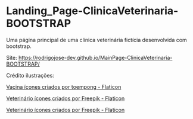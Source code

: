 # Landing_Page-ClinicaVeterinaria-BOOTSTRAP
Uma página principal de uma clínica veterinária fictícia desenvolvida com bootstrap.

Site: https://rodrigojose-dev.github.io/MainPage-ClinicaVeterinaria-BOOTSTRAP/

Crédito ilustrações:

<a href="https://www.flaticon.com/br/icones-gratis/vacina" title="vacina ícones">Vacina ícones criados por toempong - Flaticon</a>

<a href="https://www.flaticon.com/br/icones-gratis/veterinario" title="veterinário ícones">Veterinário ícones criados por Freepik - Flaticon</a>

<a href="https://www.flaticon.com/br/icones-gratis/veterinario" title="veterinário ícones">Veterinário ícones criados por Freepik - Flaticon</a>
